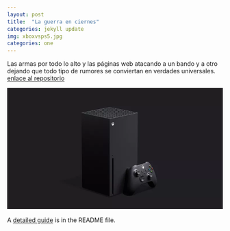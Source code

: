 ```yaml
---
layout: post
title:  "La guerra en ciernes"
categories: jekyll update
img: xboxvsps5.jpg
categories: one
---
```


Las armas por todo lo alto y las páginas web atacando a un bando y a otro dejando que todo tipo de rumores se conviertan en verdades universales. [enlace al repositorio](https://github.com/sharu725/bheema)

![Xbox-Series-X](/img/xboxseriesx.jpg)

A [detailed guide](https://github.com/sharu725/bheema#installation) is in the README file.
